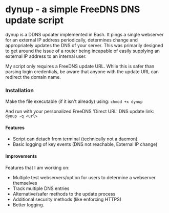 # dynup - a simple FreeDNS DNS update script

dynup is a DDNS updater implemented in Bash. It pings a single webserver for an external IP address periodically, determines change and appropriately updates the DNS of your server. This was primarily designed to get around the issue of a router being incapable of easily supplying an external IP address to an internal user. 

My script only requires a FreeDNS update URL. While this is safer than parsing login credentials, be aware that anyone with the update URL can redirect the domain name.

### Installation
Make the file executable (if it isn't already) using:
`chmod +x dynup`

And run with your personalized FreeDNS 'Direct URL' DNS update link:
`dynup -q <url>`

#### Features

  - Script can detach from terminal (technically not a daemon).
  - Basic logging of key events (DNS not reachable, External IP change)

#### Improvements
Features that I am working on:

  - Multiple test webservers/option for users to determine a webserver themselves
  - Track multiple DNS entries
  - Alternative/safer methods to the update process 
  - Additional security methods (like enforcing HTTPS)
  - Better logging.

